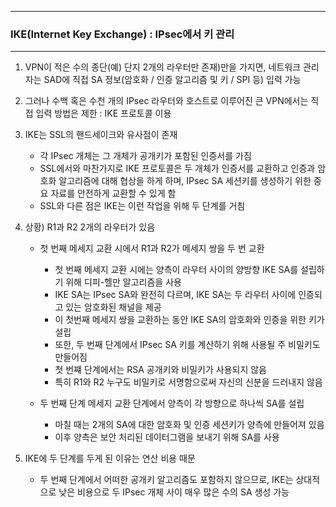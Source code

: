 -----
### IKE(Internet Key Exchange) : IPsec에서 키 관리
-----
1. VPN이 적은 수의 종단(예) 단지 2개의 라우터만 존재)만을 가지면, 네트워크 관리자는 SAD에 직접 SA 정보(암호화 / 인증 알고리즘 및 키 / SPI 등) 입력 가능
2. 그러나 수백 혹은 수천 개의 IPsec 라우터와 호스트로 이루어진 큰 VPN에서는 직접 입력 방법은 제한 : IKE 프로토콜 이용
3. IKE는 SSL의 핸드세이크와 유사점이 존재
   - 각 IPsec 개체는 그 개체가 공개키가 포함된 인증서를 가짐
   - SSL에서와 마찬가지로 IKE 프로토콜은 두 개체가 인증서를 교환하고 인증과 암호화 알고리즘에 대해 협상을 하게 하며, IPsec SA 세션키를 생성하기 위한 중요 자료를 안전하게 교환할 수 있게 함
   - SSL와 다른 점은 IKE는 이런 작업을 위해 두 단계를 거침

4. 상황) R1과 R2 2개의 라우터가 있음
   - 첫 번째 메세지 교환 시에서 R1과 R2가 메세지 쌍을 두 번 교환
     + 첫 번째 메세지 교환 시에는 양측이 라우터 사이의 양방향 IKE SA를 설립하기 위해 디피-헬만 알고리즘을 사용
     + IKE SA는 IPsec SA와 완전히 다르며, IKE SA는 두 라우터 사이에 인증되고 있는 암호화된 채널을 제공
     + 이 첫번째 메세지 쌍을 교환하는 동안 IKE SA의 암호화와 인증을 위한 키가 설립
     + 또한, 두 번째 단계에서 IPsec SA 키를 계산하기 위해 사용될 주 비밀키도 만들어짐
     + 첫 번쨰 단계에서는 RSA 공개키와 비밀키가 사용되지 않음
     + 특히 R1와 R2 누구도 비밀키로 서명함으로써 자신의 신분을 드러내지 않음

   - 두 번째 단계 메세지 교환 단계에서 양측이 각 방향으로 하나씩 SA를 설립
     + 마칠 때는 2개의 SA에 대한 암호화 및 인증 세션키가 양측에 만들어져 있음
     + 이후 양측은 보안 처리된 데이터그램을 보내기 위해 SA를 사용

5. IKE에 두 단계를 두게 된 이유는 연산 비용 때문
   - 두 번째 단계에서 어떠한 공개키 알고리즘도 포함하지 않으므로, IKE는 상대적으로 낮은 비용으로 두 IPsec 개체 사이 매우 많은 수의 SA 생성 가능
